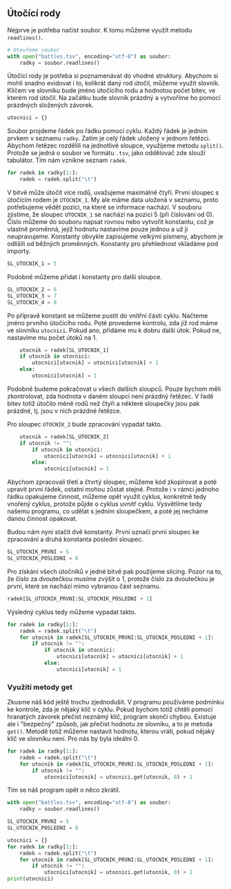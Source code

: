 ## Útočící rody

Nejprve je potřeba načíst soubor. K tomu můžeme využít metodu `readlines()`.

```py
# Otevřeme soubor
with open("battles.tsv", encoding="utf-8") as soubor:
    radky = soubor.readlines()
```

Útočící rody je potřeba si poznamenávat do vhodné struktury. Abychom si mohli snadno evidovat i to, kolikrát daný rod útočil, můžeme využít slovník. Klíčem ve slovníku bude jméno útočícího rodu a hodnotou počet bitev, ve kterém rod útočil. Na začátku bude slovník prázdný a vytvoříme ho pomocí prázdných složených závorek.

```py
utocnici = {}
```

Soubor projdeme řádek po řádku pomocí cyklu. Každý řádek je jedním prvkem v seznamu `radky`. Zatím je celý řádek uložený v jednom řetězci. Abychom řetězec rozdělili na jednotlivé sloupce, využijeme metodu `split()`. Protože se jedná o soubor ve formátu `.tsv`, jako oddělovač zde slouží tabulátor. Tím nám vznikne seznam `radek`.

```py
for radek in radky[1:]:
    radek = radek.split("\t")
```

V bitvě může útočit více rodů, uvažujeme maximálně čtyři. První sloupec s útočícím rodem je `UTOCNIK_1`. My ale máme data uložená v seznamu, proto potřebujeme vědět pozici, na které se informace nachází. V souboru zjistíme, že sloupec `UTOCNIK_1` se nachází na pozici 5 (při číslování od 0). Číslo můžeme do souboru napsat rovnou nebo vytvořit konstantu, což je vlastně proměnná, jejíž hodnotu nastavíme pouze jednou a už ji neupravujeme. Konstanty obvykle zapisujeme velkými písmeny, abychom je odlišili od běžných proměnných. Konstanty pro přehlednost vkládáme pod importy.

```py
SL_UTOCNIK_1 = 5
```

Podobně můžeme přidat i konstanty pro další sloupce.

```py
SL_UTOCNIK_2 = 6
SL_UTOCNIK_3 = 7
SL_UTOCNIK_4 = 8
```

Po přípravě konstant se můžeme pustit do vnitřní části cyklu. Načteme jméno prvního útočícího rodu. Poté provedeme kontrolu, zda již rod máme ve slovníku `utocnici`. Pokud ano, přidáme mu k dobru další útok. Pokud ne, nastavíme mu počet útoků na 1.

```py
    utocnik = radek[SL_UTOCNIK_1]
    if utocnik in utocnici:
        utocnici[utocnik] = utocnici[utocnik] + 1
    else:
        utocnici[utocnik] = 1
```

Podobně budeme pokračovat u všech dalších sloupců. Pouze bychom měli zkontrolovat, zda hodnota v daném sloupci není prázdný řetězec. V řadě bitev totiž útočilo méně rodů než čtyři a některé sloupečky jsou pak prázdné, tj. jsou v nich prázdné řetězce.

Pro sloupec `UTOCNIK_2` bude zpracování vypadat takto.

```py
    utocnik = radek[SL_UTOCNIK_2]
    if utocnik != "":
        if utocnik in utocnici:
            utocnici[utocnik] = utocnici[utocnik] + 1
        else:
            utocnici[utocnik] = 1
```

Abychom zpracovali třetí a čtvrtý sloupec, můžeme kód zkopírovat a poté upravit první řádek, ostatní mohou zůstat stejné. Protože i v rámci jednoho řádku opakujeme činnost, můžeme opět využít cyklus, konkrétně tedy vnořený cyklus, protože půjde o cyklus uvnitř cyklu. Vysvětlíme tedy našemu programu, co udělat s jedním sloupečkem, a poté jej necháme danou činnost opakovat.

Budou nám nyní stačit dvě konstanty. První označí první sloupec ke zpracování a druhá konstanta poslední sloupec.

```py
SL_UTOCNIK_PRVNI = 5
SL_UTOCNIK_POSLEDNI = 8
```

Pro získání všech útočníků v jedné bitvě pak použijeme slicing. Pozor na to, že číslo za dvoutečkou musíme zvýšit o 1, protože číslo za dvoutečkou je první, které se nachází mimo vybranou část seznamu.

```py
radek[SL_UTOCNIK_PRVNI:SL_UTOCNIK_POSLEDNI + 1]
```

Výsledný cyklus tedy můžeme vypadat takto.

```py
for radek in radky[1:]:
    radek = radek.split("\t")
    for utocnik in radek[SL_UTOCNIK_PRVNI:SL_UTOCNIK_POSLEDNI + 1]:
        if utocnik != "":
            if utocnik in utocnici:
                utocnici[utocnik] = utocnici[utocnik] + 1
            else:
                utocnici[utocnik] = 1
```

### Využití metody get

Zkusme náš kód ještě trochu zjednodušit. V programu používáme podmínku ke kontrole, zda je nějaký klíč v cyklu. Pokud bychom totiž chtěli pomocí hranatých závorek přečíst neznámý klíč, program skončí chybou. Existuje ale i "bezpečný" způsob, jak přečíst hodnotu ze slovníku, a to je metoda `get()`. Metodě totiž můžeme nastavit hodnotu, kterou vrátí, pokud nějaký klíč ve slovníku není. Pro nás by byla ideální 0.

```py
for radek in radky[1:]:
    radek = radek.split("\t")
    for utocnik in radek[SL_UTOCNIK_PRVNI:SL_UTOCNIK_POSLEDNI + 1]:
        if utocnik != "":
            utocnici[utocnik] = utocnici.get(utocnik, 0) + 1
```

Tím se náš program opět o něco zkrátil.

```py
with open("battles.tsv", encoding="utf-8") as soubor:
    radky = soubor.readlines()

SL_UTOCNIK_PRVNI = 5
SL_UTOCNIK_POSLEDNI = 8

utocnici = {}
for radek in radky[1:]:
    radek = radek.split("\t")
    for utocnik in radek[SL_UTOCNIK_PRVNI:SL_UTOCNIK_POSLEDNI + 1]:
        if utocnik != "":
            utocnici[utocnik] = utocnici.get(utocnik, 0) + 1
print(utocnici)
```
